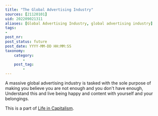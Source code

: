 ```yaml
---
title: "The Global Advertising Industry"
sources: [21120101]
uid: 202209021311
aliases: [Global Advertising Industry, global advertising industry]
tags:
-
post_nr:
post_status: future
post_date: YYYY-MM-DD HH:MM:SS
taxonomy:
    category:
        -
    post_tag:
        -
---
```


A massive global advertising industry is tasked with the sole purpose of making you believe you are not enough and you don't have enough, Understand this and live being happy and content with yourself and your belongings.

This is a part of [Life in Capitalism](./capitalism-and-your-life.md).